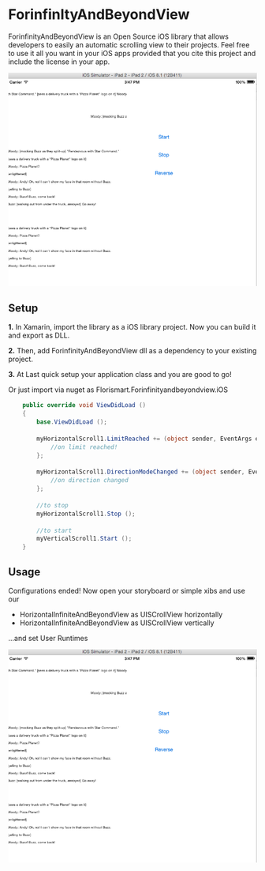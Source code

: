 ForinfinItyAndBeyondView
===============


ForinfinityAndBeyondView is an Open Source iOS library that allows developers to easily an automatic scrolling view to their projects. Feel free to use it all you want in your iOS apps provided that you cite this project and include the license in your app.


![Screenshot](https://raw.githubusercontent.com/Florismart/Xamarin.ForinfinityAndBeyondView/master/screen-app.png)


Setup
-----
__1.__ In Xamarin, import the library as a iOS library project. Now you can build it and export as DLL.

__2.__ Then, add ForinfinityAndBeyondView dll as a dependency to your existing project.

__3.__ At Last quick setup your application class and you are good to go!

Or just import via nuget as Florismart.Forinfinityandbeyondview.iOS



```C#
	public override void ViewDidLoad ()
	{
		base.ViewDidLoad ();

		myHorizontalScroll1.LimitReached += (object sender, EventArgs e) => {
			//on limit reached!
		};

		myHorizontalScroll1.DirectionModeChanged += (object sender, EventArgs e) => {
			//on direction changed
		};

		//to stop
		myHorizontalScroll1.Stop ();

		//to start
		myVerticalScroll1.Start ();
	}

```

Usage
-----
Configurations ended! Now open your storyboard or simple xibs and use our 

- HorizontalInfiniteAndBeyondView as UISCrollView horizontally
- HorizontalInfiniteAndBeyondView as UISCrollView vertically

...and set User Runtimes


![Screenshot](https://raw.githubusercontent.com/Florismart/Xamarin.ForinfinItyAndBeyondView/master/runtime_attrbutes.png)
